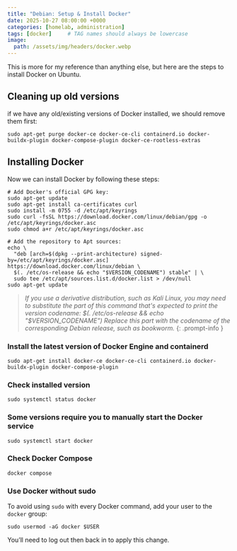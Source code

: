 ```yaml
---
title: "Debian: Setup & Install Docker"
date: 2025-10-27 08:00:00 +0000
categories: [homelab, administration]
tags: [docker]     # TAG names should always be lowercase
image:
  path: /assets/img/headers/docker.webp
---
```



This is more for my reference than anything else, but here are the steps to install Docker on Ubuntu.

## Cleaning up old versions

if we have any old/existing versions of Docker installed, we should remove them first:

```shell
sudo apt-get purge docker-ce docker-ce-cli containerd.io docker-buildx-plugin docker-compose-plugin docker-ce-rootless-extras
```

## Installing Docker
Now we can install Docker by following these steps:
```shell
# Add Docker's official GPG key:
sudo apt-get update
sudo apt-get install ca-certificates curl
sudo install -m 0755 -d /etc/apt/keyrings
sudo curl -fsSL https://download.docker.com/linux/debian/gpg -o /etc/apt/keyrings/docker.asc
sudo chmod a+r /etc/apt/keyrings/docker.asc

# Add the repository to Apt sources:
echo \
  "deb [arch=$(dpkg --print-architecture) signed-by=/etc/apt/keyrings/docker.asc] https://download.docker.com/linux/debian \
  $(. /etc/os-release && echo "$VERSION_CODENAME") stable" | \
  sudo tee /etc/apt/sources.list.d/docker.list > /dev/null
sudo apt-get update
```
> *If you use a derivative distribution, such as Kali Linux, you may need to substitute the part of this command that's expected to print the version codename: $(. /etc/os-release && echo "$VERSION_CODENAME") Replace this part with the codename of the corresponding Debian release, such as bookworm.*
{: .prompt-info }

### Install the latest version of Docker Engine and containerd
```shell
sudo apt-get install docker-ce docker-ce-cli containerd.io docker-buildx-plugin docker-compose-plugin
```

### Check installed version
```shell
sudo systemctl status docker
``` 
### Some versions require you to manually start the Docker service
```shell
sudo systemctl start docker
```

### Check Docker Compose
```shell
docker compose
``` 

### Use Docker without sudo
To avoid using `sudo` with every Docker command, add your user to the `docker` group:
```shell
sudo usermod -aG docker $USER
```

You’ll need to log out then back in to apply this change.